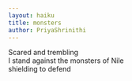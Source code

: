 ```yaml
---
layout: haiku
title: monsters 
author: PriyaShrinithi
---
```


Scared and trembling  <br>
I stand against the monsters of Nile <br>
shielding to defend
